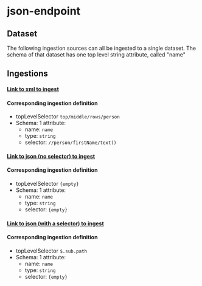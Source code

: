 # json-endpoint

## Dataset

The following ingestion sources can all be ingested to a single dataset. The schema of that dataset has one top level string attribute, called "name"

## Ingestions

  #### [Link to xml to ingest](https://github.com/bmitchinson/json-endpoint/blob/main/sample.xml)

  #### Corresponding ingestion definition
  
  - topLevelSelector `top/middle/rows/person`
  - Schema: 1 attribute: 
    - name: `name`
    - type: `string`
    - selector: `//person/firstName/text()`
  
  #### [Link to json (no selector) to ingest](https://github.com/bmitchinson/json-endpoint/blob/main/name.json)
  
  #### Corresponding ingestion definition
  
  - topLevelSelector `{empty}`
  - Schema: 1 attribute: 
    - name: `name`
    - type: `string`
    - selector: `{empty}`

  #### [Link to json (with a selector) to ingest](https://github.com/bmitchinson/json-endpoint/blob/main/nested_name.json)
  
  #### Corresponding ingestion definition
  
  - topLevelSelector `$.sub.path`
  - Schema: 1 attribute: 
    - name: `name`
    - type: `string`
    - selector: `{empty}`
